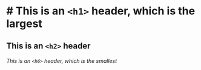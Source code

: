 # # This is an `<h1>` header, which is the largest

## This is an `<h2>` header

###### This is an `<h6>` header, which is the smallest

